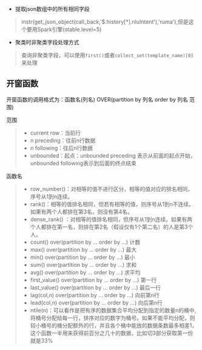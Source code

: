 - 提取json数组中的所有相同字段
> instr(get_json_object(call_back,'$.history[*].nluIntent'),'ruma'),但是这个要用Spark引擎(stable.level=5)

- 聚类时非聚类字段处理方式
> 查询非聚类字段，可以使用`first()`或者`collect_set(template_name)[0]`来处理

## 开窗函数

开窗函数的调用格式为：函数名(列名) OVER(partition by 列名 order by 列名 范围) 

范围

>- current row：当前行
>- n preceding：往前n行数据
>- n following：往后n行数据
>- unbounded：起点：unbounded preceding 表示从前面的起点开始，unbounded following表示到后面的终点结束

函数名

>- row_number()：对相等的值不进行区分，相等的值对应的排名相同，序号从1到n连续。
>- rank()：相等的值排名相同，但若有相等的值，则序号从1到n不连续。如果有两个人都排在第3名，则没有第4名。
>- dense_rank() ：对相等的值排名相同，但序号从1到n连续。如果有两个人都排在第一名，则排在第2名（假设仅有1个第二名）的人是第3个人。
>- count() over(partition by … order by …) 计数
>- max() over(partition by … order by …) 最大
>- min() over(partition by … order by …) 最小
>- sum() over(partition by … order by …) 求和
>- avg() over(partition by … order by …) 求平均
>- first_value() over(partition by … order by …) 第一行
>- last_value() over(partition by … order by …) 最后一行
>- lag(col,n) over(partition by … order by …) 向前第n行
>- lead(col,n) over(partition by … order by …) 向后第n行
>- ntile(n)：可以看作是把有序的数据集合平均分配到指定的数量n的桶中,将桶号分配给每一行，排序对应的数字为桶号。如果不能平均分配，则较小桶号的桶分配额外的行，并且各个桶中能放的数据条数最多相差1，这个函数一半用来获得前百分之几十的数据，比如切3部分获取第一份就是33%

